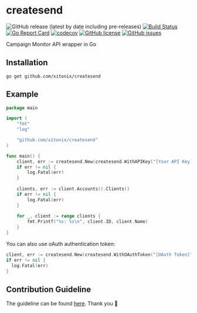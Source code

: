 # createsend

![GitHub release (latest by date including pre-releases)](https://img.shields.io/github/v/release/xitonix/createsend?include_prereleases)
[![Build Status](https://travis-ci.org/xitonix/createsend.svg?branch=master)](https://travis-ci.org/xitonix/createsend)
[![Go Report Card](https://goreportcard.com/badge/github.com/xitonix/createsend)](https://goreportcard.com/report/github.com/xitonix/createsend)
[![codecov](https://codecov.io/gh/xitonix/createsend/branch/master/graph/badge.svg)](https://codecov.io/gh/xitonix/createsend)
[![GitHub license](https://img.shields.io/github/license/xitonix/createsend)](https://github.com/xitonix/createsend/blob/master/LICENSE)
[![GitHub issues](https://img.shields.io/github/issues/xitonix/createsend)](https://github.com/xitonix/createsend/issues)


Campaign Monitor API wrapper in Go

## Installation

```shell script
go get github.com/xitonix/createsend
```

## Example

```go
package main

import (
    "fmt"
    "log"

    "github.com/xitonix/createsend"
)

func main() {
    client, err := createsend.New(createsend.WithAPIKey("[Your API Key]"))
    if err != nil {
        log.Fatal(err)
    }
    
    clients, err := client.Accounts().Clients()
    if err != nil {
        log.Fatal(err)
    }
    
    for _, client := range clients {
        fmt.Printf("%s: %s\n", client.ID, client.Name)
    }
}
```

You can also use oAuth authentication token:

```go
client, err := createsend.New(createsend.WithOAuthToken("[OAuth Token]"))
if err != nil {
  log.Fatal(err)
}
```

## Contribution Guideline

The guideline can be found [here](https://github.com/xitonix/createsend/blob/master/CONTRIBUTING.md). Thank you 🥇
